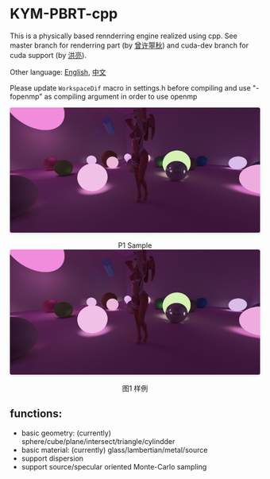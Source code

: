 # KYM-PBRT-cpp

This is a physically based rennderring engine realized using cpp. See master branch for renderring part (by [曾许曌秋](https://zxzq.me)) and cuda-dev branch for cuda support (by [洪亮](https://github.com/heathcliff233)).

Other language: [English](README.en.md), [中文](README.md)

Please update `WorkspaceDif` macro in settings.h before compiling and use "-fopenmp" as compiling argument in order to use openmp

<img style="border-radius: 0.3125em;    box-shadow: 0 2px 4px 0 rgba(34,36,38,.12),0 2px 10px 0 rgba(34,36,38,.08); zoom:80%"     src=".\demo-pics\02cylinder_20000spp.png">    <br>     <p align="center">P1 Sample<img style="border-radius: 0.3125em;    box-shadow: 0 2px 4px 0 rgba(34,36,38,.12),0 2px 10px 0 rgba(34,36,38,.08); zoom:80%"     src=".\demo-pics\02cylinder_20000spp.png">    <br>     <p align="center">图1 样例</p> </p> 

## functions:

- basic geometry: (currently) sphere/cube/plane/intersect/triangle/cylindder
- basic material: (currently) glass/lambertian/metal/source
- support dispersion
- support source/specular oriented Monte-Carlo sampling